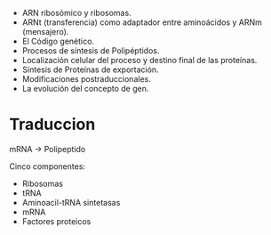 - ARN ribosómico y ribosomas. 
- ARNt (transferencia) como adaptador entre aminoácidos y ARNm (mensajero). 
- El Código genético. 
- Procesos de síntesis de Polipéptidos. 
- Localización celular del proceso y destino final de las
proteínas. 
- Síntesis de Proteínas de exportación. 
- Modificaciones postraduccionales. 
- La evolución del concepto de
gen.

# Traduccion

mRNA → Polipeptido

Cinco componentes:
- Ribosomas
- tRNA
- Aminoacil-tRNA sintetasas
- mRNA
- Factores proteicos
